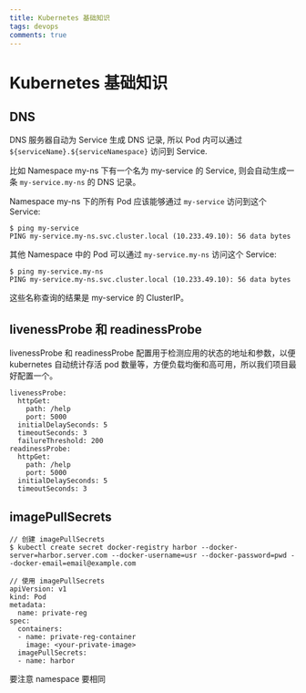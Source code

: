 ```yaml
---
title: Kubernetes 基础知识
tags: devops
comments: true
---
```


# Kubernetes 基础知识

## DNS

DNS 服务器自动为 Service 生成 DNS 记录, 所以 Pod 内可以通过 `${serviceName}.${serviceNamespace}` 访问到 Service.

比如 Namespace my-ns 下有一个名为 my-service 的 Service, 则会自动生成一条 `my-service.my-ns` 的 DNS 记录。

Namespace my-ns 下的所有 Pod 应该能够通过 `my-service` 访问到这个 Service:
```shell
$ ping my-service
PING my-service.my-ns.svc.cluster.local (10.233.49.10): 56 data bytes
```

其他 Namespace 中的 Pod 可以通过 `my-service.my-ns` 访问这个 Service:
```shell
$ ping my-service.my-ns
PING my-service.my-ns.svc.cluster.local (10.233.49.10): 56 data bytes
```

这些名称查询的结果是 my-service 的 ClusterIP。

## livenessProbe 和 readinessProbe

livenessProbe 和 readinessProbe 配置用于检测应用的状态的地址和参数，以便 kubernetes 自动统计存活 pod 数量等，方便负载均衡和高可用，所以我们项目最好配置一个。

```
livenessProbe:
  httpGet:
	path: /help
	port: 5000
  initialDelaySeconds: 5
  timeoutSeconds: 3
  failureThreshold: 200
readinessProbe:
  httpGet:
	path: /help
	port: 5000
  initialDelaySeconds: 5
  timeoutSeconds: 3
```
## imagePullSecrets

```
// 创建 imagePullSecrets
$ kubectl create secret docker-registry harbor --docker-server=harbor.server.com --docker-username=usr --docker-password=pwd --docker-email=email@example.com

// 使用 imagePullSecrets
apiVersion: v1
kind: Pod
metadata:
  name: private-reg
spec:
  containers:
  - name: private-reg-container
    image: <your-private-image>
  imagePullSecrets:
  - name: harbor
```
要注意 namespace 要相同

